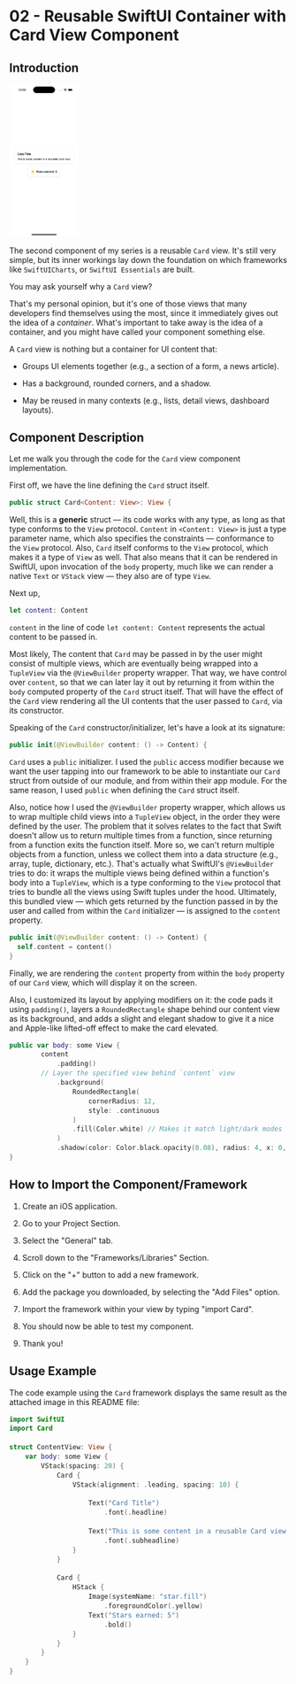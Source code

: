 # 02 - Reusable SwiftUI Container with Card View Component

## Introduction

<img src="./Card.png" width="25%" height="25%"/>

The second component of my series is a reusable `Card` view. It's still very simple, but its inner workings lay down the foundation on which frameworks like `SwiftUICharts`, or `SwiftUI Essentials` are built.

You may ask yourself why a `Card` view?

That's my personal opinion, but it's one of those views that many developers find themselves using the most, since it immediately gives out the idea of a _container_. What's important to take away is the idea of a container, and you might have called your component something else.

A `Card` view is nothing but a container for UI content that:

- Groups UI elements together (e.g., a section of a form, a news article).

- Has a background, rounded corners, and a shadow.

- May be reused in many contexts (e.g., lists, detail views, dashboard layouts).

## Component Description

Let me walk you through the code for the `Card` view component implementation.

First off, we have the line defining the `Card` struct itself.

```swift
public struct Card<Content: View>: View {
```

Well, this is a **generic** struct — its code works with any type, as long as that type conforms to the `View` protocol. `Content` in `<Content: View>` is just a type parameter name, which also specifies the constraints — conformance to the `View` protocol. Also, `Card` itself conforms to the `View` protocol, which makes it a type of `View` as well. That also means that it can be rendered in SwiftUI, upon invocation of the `body` property, much like we can render a native `Text` or `VStack` view — they also are of type `View`.

Next up,

```swift
let content: Content
```

`content` in the line of code `let content: Content` represents the actual content to be passed in. 

Most likely, The content that `Card` may be passed in by the user might consist of multiple views, which are eventually being wrapped into a `TupleView` via the `@ViewBuilder` property wrapper. That way, we have control over `content`, so that we can later lay it out by returning it from within the `body` computed property of the `Card` struct itself. That will have the effect of the `Card` view rendering all the UI contents that the user passed to `Card`, via its constructor.

Speaking of the `Card` constructor/initializer, let's have a look at its signature:

```swift
public init(@ViewBuilder content: () -> Content) {
```

`Card` uses a `public` initializer. I used the `public` access modifier because we want the user tapping into our framework to be able to instantiate our `Card` struct from outside of our module, and from within their app module. For the same reason, I used `public` when defining the `Card` struct itself.

Also, notice how I used the `@ViewBuilder` property wrapper, which allows us to wrap multiple child views into a `TupleView` object, in the order they were defined by the user. The problem that it solves relates to the fact that Swift doesn't allow us to return multiple times from a function, since returning from a function exits the function itself. More so, we can't return multiple objects from a function, unless we collect them into a data structure (e.g., array, tuple, dictionary, etc.). That's actually what SwiftUI's `@ViewBuilder` tries to do: it wraps the multiple views being defined within a function's body into a `TupleView`, which is a type conforming to the `View` protocol that tries to bundle all the views using Swift tuples under the hood. Ultimately, this bundled view — which gets returned by the function passed in by the user and called from within the `Card` initializer — is assigned to the `content` property.

```swift
public init(@ViewBuilder content: () -> Content) {
  self.content = content()
}
```

Finally, we are rendering the `content` property from within the `body` property of our `Card` view, which will display it on the screen.

Also, I customized its layout by applying modifiers on it: the code pads it using `padding()`, layers a `RoundedRectangle` shape behind our content view as its background, and adds a slight and elegant shadow to give it a nice and Apple-like lifted-off effect to make the card elevated. 

```swift
public var body: some View {
        content
            .padding()
        // Layer the specified view behind `content` view
            .background(
                RoundedRectangle(
                    cornerRadius: 12,
                    style: .continuous
                )
                .fill(Color.white) // Makes it match light/dark modes
            )
            .shadow(color: Color.black.opacity(0.08), radius: 4, x: 0, y: 2)
}
```

## How to Import the Component/Framework

1. Create an iOS application.

2. Go to your Project Section.

3. Select the "General" tab.

4. Scroll down to the "Frameworks/Libraries" Section.

5. Click on the "+" button to add a new framework.

6. Add the package you downloaded, by selecting the "Add Files" option.

7. Import the framework within your view by typing "import Card".

8. You should now be able to test my component.

9. Thank you!

## Usage Example

The code example using the `Card` framework displays the same result as the attached image in this README file:

```swift
import SwiftUI
import Card

struct ContentView: View {
    var body: some View {
        VStack(spacing: 20) {
            Card {
                VStack(alignment: .leading, spacing: 10) {
                    
                    Text("Card Title")
                        .font(.headline)
                    
                    Text("This is some content in a reusable Card view.")
                        .font(.subheadline)
                }
            }
            
            Card {
                HStack {
                    Image(systemName: "star.fill")
                        .foregroundColor(.yellow)
                    Text("Stars earned: 5")
                        .bold()
                }
            }
        }
    }
}
```


